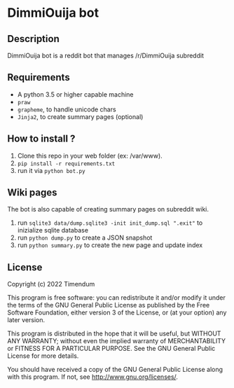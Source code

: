 # DimmiOuija bot

## Description
DimmiOuija bot is a reddit bot that manages /r/DimmiOuija subreddit

## Requirements
- A python 3.5 or higher capable machine
- ```praw```
- ```grapheme```, to handle unicode chars
- ```Jinja2```, to create summary pages (optional)

## How to install ?
1. Clone this repo in your web folder (ex: /var/www).
2. ```pip install -r requirements.txt```
3. run it via ```python bot.py```

## Wiki pages

The bot is also capable of creating summary pages on subreddit wiki.

1. run ```sqlite3 data/dump.sqlite3 -init init_dump.sql ".exit"``` to inizialize sqlite database
1. run ```python dump.py``` to create a JSON snapshot
1. run ```python summary.py``` to create the new page and update index

## License

Copyright (c) 2022 Timendum

This program is free software: you can redistribute it and/or modify
it under the terms of the GNU General Public License as published by
the Free Software Foundation, either version 3 of the License, or
(at your option) any later version.

This program is distributed in the hope that it will be useful,
but WITHOUT ANY WARRANTY; without even the implied warranty of
MERCHANTABILITY or FITNESS FOR A PARTICULAR PURPOSE.  See the
GNU General Public License for more details.

You should have received a copy of the GNU General Public License
along with this program.  If not, see <http://www.gnu.org/licenses/>.
